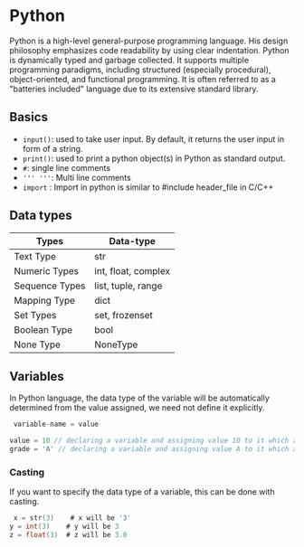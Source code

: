 # Python

Python is a high-level general-purpose programming language. His design philosophy emphasizes code readability by using clear indentation. Python is dynamically typed and garbage collected. It supports multiple programming paradigms, including structured (especially procedural), object-oriented, and functional programming. It is often referred to as a "batteries included" language due to its extensive standard library.
## Basics
* `input()`: used to take user input. By default, it returns the user input in form of a string.
* `print()`: used to print a python object(s) in Python as standard output.
* `#`: single line comments
* `''' '''`: Multi line comments
* `import` : Import in python is similar to #include header_file in C/C++


## Data types

| Types | Data-type|
|----|----|
|Text Type | str |
|Numeric Types | int, float, complex   |
|Sequence Types | list, tuple, range |
|Mapping Type | dict |
|Set Types | set, frozenset |
|Boolean Type | bool |
|None Type | NoneType |


## Variables
In Python language, the data type of the variable will be automatically determined from the value assigned, we need not define it explicitly.
```c
 variable-name = value
```
```c
value = 10 // declaring a variable and assigning value 10 to it which automatically gets stored as int
grade = 'A' // declaring a variable and assigning value A to it which automatically gets stored as string
```
### Casting

If you want to specify the data type of a variable, this can be done with casting.
```c
 x = str(3)    # x will be '3'
y = int(3)    # y will be 3
z = float(3)  # z will be 3.0
```
